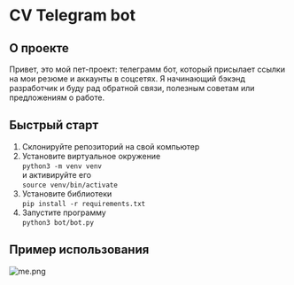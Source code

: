 # CV Telegram bot
## О проекте
Привет, это мой пет-проект: телеграмм бот, который 
присылает ссылки на мои резюме и аккаунты в соцсетях.
Я начинающий бэкэнд разработчик и буду рад обратной связи, 
полезным советам или предложениям о работе.


## Быстрый старт
1. Склонируйте репозиторий на свой компьютер
2. Установите виртуальное окружение     
```python3 -m venv venv```  
 и активируйте его  
```source venv/bin/activate```
3. Установите библиотеки  
```pip install -r requirements.txt```  
4. Запустите программу  
```python3 bot/bot.py```  


## Пример использования 
![me.png](images%2Fme.png)

